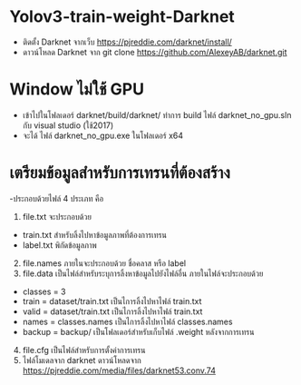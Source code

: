 # Yolov3-train-weight-Darknet

- ติดตั้ง Darknet จากเว็บ https://pjreddie.com/darknet/install/
- ดาวน์โหลด Darknet จาก git clone https://github.com/AlexeyAB/darknet.git

# Window ไม่ใช้ GPU
- เข้าไปในโฟลเดอร์ darknet/build/darknet/ ทำการ build ไฟล์ darknet_no_gpu.sln กับ visual studio (ใช้2017) 
- จะได้ ไฟล์ darknet_no_gpu.exe ในโฟลเดอร์ x64

# เตรียมข้อมูลสำหรับการเทรนที่ต้องสร้าง
-ประกอบด้วยไฟล์ 4 ประเภท คือ
1. file.txt จะประกอบด้วย
- train.txt สำหรับลิ้งไปหาข้อมูลภาพที่ต้องการเทรน 
- label.txt พิกัดข้อมูลภาพ
2. file.names ภายในจะประกอบด้วย ชื่อคลาส หรือ label
3. file.data เป็นไฟล์สำหรับระบุการลิ้งหาข้อมูลไปยังไฟล์อื่น ภายในไฟล์จะประกอบด้วย
- classes = 3
- train = dataset/train.txt เป็นไการลิ้งไปหาไฟล์ train.txt
- valid = dataset/train.txt เป็นไการลิ้งไปหาไฟล์ train.txt
- names = classes.names เป็นไการลิ้งไปหาไฟล์ classes.names
- backup = backup/ เป็นโฟลเดอร์สำหรับเก็บไฟล์ .weight หลังจากการเทรน
4. file.cfg เป็นไฟล์สำหรับการตั้งค่าการเทรน
5. ไฟล์โมเดลจาก darknet ดาวน์โหลดจาก https://pjreddie.com/media/files/darknet53.conv.74
